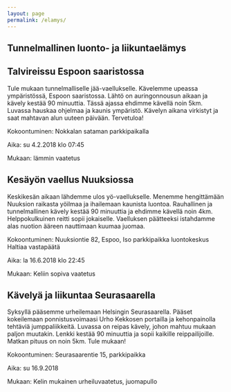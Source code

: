 ```yaml
---
layout: page
permalink: /elamys/
---
```



## Tunnelmallinen luonto- ja liikuntaelämys


## Talvireissu Espoon saaristossa

Tule mukaan tunnelmalliselle jää-vaellukselle. Kävelemme upeassa ympäristössä, Espoon saaristossa. 
Lähtö on auringonnousun aikaan ja kävely kestää 90 minuuttia. Tässä ajassa ehdimme kävellä noin 5km. 
Luvassa hauskaa ohjelmaa ja kaunis ympäristö. Kävelyn aikana virkistyt ja saat mahtavan alun uuteen päivään. 
Tervetuloa!

Kokoontuminen: 	Nokkalan sataman parkkipaikalla

Aika: 		su 4.2.2018 klo 07:45

Mukaan: 		lämmin vaatetus


## Kesäyön vaellus Nuuksiossa

Keskikesän aikaan lähdemme ulos yö-vaellukselle. Menemme hengittämään Nuuksion raikasta yöilmaa ja ihailemaan kaunista luontoa.
Rauhallinen ja tunnelmallinen kävely kestää 90 minuuttia ja ehdimme kävellä noin 4km. Helppokulkuinen reitti sopii jokaiselle.
Vaelluksen päätteeksi istahdamme alas nuotion ääreen nauttimaan kuumaa juomaa. 

Kokoontuminen:	Nuuksiontie 82, Espoo, Iso parkkipaikka luontokeskus Haltiaa vastapäätä

Aika: 		la 16.6.2018 klo 22:45

Mukaan:		Keliin sopiva vaatetus




## Kävelyä ja liikuntaa Seurasaarella

Syksyllä pääsemme urheilemaan Helsingin Seurasaarella. Pääset kokeilemaan ponnistusvoimaasi Urho Kekkosen portailla ja 
kehonpainolla tehtäviä jumppaliikkeitä. Luvassa on reipas kävely, johon mahtuu mukaan paljon muutakin. 
Lenkki kestää 90 minuuttia ja sopii kaikille reippailijoille. Matkan pituus on noin 5km. Tule mukaan!

Kokoontuminen:	Seurasaarentie 15, parkkipaikka

Aika:		su 16.9.2018

Mukaan:		Kelin mukainen urheiluvaatetus, juomapullo
